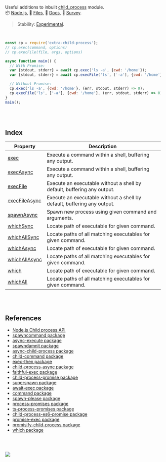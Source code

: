 Useful additions to inbuilt [child_process] module.<br>
📦 [Node.js](https://www.npmjs.com/package/extra-child-process),
📜 [Files](https://unpkg.com/extra-child-process/),
📰 [Docs](https://nodef.github.io/extra-child-process/),
🔎 [Survey](https://gist.github.com/wolfram77/d936da570d7bf73f95d1513d4368573e).

> Stability: [Experimental](https://www.youtube.com/watch?v=L1j93RnIxEo).

<br>

```javascript
const cp = require('extra-child-process');
// cp.exec(command, options)
// cp.execFile(file, args, options)

async function main() {
  // With Promise:
  var {stdout, stderr} = await cp.exec('ls -a', {cwd: '/home'});
  var {stdout, stderr} = await cp.execFile('ls', ['-a'], {cwd: '/home'});

  // Without Promise:
  cp.exec('ls -a', {cwd: '/home'}, (err, stdout, stderr) => 0);
  cp.execFile('ls', ['-a'], {cwd: '/home'}, (err, stdout, stderr) => 0);
}
main();
```

<br>
<br>


## Index

| Property | Description |
|  ----  |  ----  |
| [exec] | Execute a command within a shell, buffering any output. |
| [execAsync] | Execute a command within a shell, buffering any output. |
| [execFile] | Execute an executable without a shell by default, buffering any output. |
| [execFileAsync] | Execute an executable without a shell by default, buffering any output. |
| [spawnAsync] | Spawn new process using given command and arguments. |
| [whichSync] | Locate path of executable for given command. |
| [whichAllSync] | Locate paths of all matching executables for given command. |
| [whichAsync] | Locate path of executable for given command. |
| [whichAllAsync] | Locate paths of all matching executables for given command. |
| [which] | Locate path of executable for given command. |
| [whichAll] | Locate paths of all matching executables for given command. |

<br>
<br>


## References

- [Node.js Child process API](https://nodejs.org/api/child_process.html#child_processexeccommand-options-callback)
- [spawncommand package](https://www.npmjs.com/package/spawncommand)
- [async-execute package](https://www.npmjs.com/package/async-execute)
- [spawndamnit package](https://www.npmjs.com/package/spawndamnit)
- [async-child-process package](https://www.npmjs.com/package/async-child-process)
- [child-command package](https://www.npmjs.com/package/child-command)
- [exec-then package](https://www.npmjs.com/package/exec-then)
- [child-process-async package](https://www.npmjs.com/package/child-process-async)
- [faithful-exec package](https://www.npmjs.com/package/faithful-exec)
- [child-process-promise package](https://www.npmjs.com/package/child-process-promise)
- [superspawn package](https://www.npmjs.com/package/superspawn)
- [await-exec package](https://www.npmjs.com/package/await-exec)
- [command package](https://www.npmjs.com/package/command)
- [spawn-please package](https://www.npmjs.com/package/spawn-please)
- [process-promises package](https://www.npmjs.com/package/process-promises)
- [ts-process-promises package](https://www.npmjs.com/package/ts-process-promises)
- [child-process-es6-promise package](https://www.npmjs.com/package/child-process-es6-promise)
- [promise-exec package](https://www.npmjs.com/package/promise-exec)
- [promisify-child-process package](https://www.npmjs.com/package/promisify-child-process)
- [which package](https://www.npmjs.com/package/which)

<br>
<br>

[![](https://img.youtube.com/vi/QKM1o32Y2ps/maxresdefault.jpg)](https://www.youtube.com/watch?v=QKM1o32Y2ps)

[child_process]: https://nodejs.org/api/child_process.html
[execAsync]: https://nodef.github.io/extra-child-process/modules.html#execAsync
[exec]: https://nodef.github.io/extra-child-process/modules.html#exec
[execFileAsync]: https://nodef.github.io/extra-child-process/modules.html#execFileAsync
[execFile]: https://nodef.github.io/extra-child-process/modules.html#execFile
[spawnAsync]: https://nodef.github.io/extra-child-process/modules.html#spawnAsync
[whichSync]: https://nodef.github.io/extra-child-process/modules.html#whichSync
[whichAllSync]: https://nodef.github.io/extra-child-process/modules.html#whichAllSync
[whichAsync]: https://nodef.github.io/extra-child-process/modules.html#whichAsync
[whichAllAsync]: https://nodef.github.io/extra-child-process/modules.html#whichAllAsync
[which]: https://nodef.github.io/extra-child-process/modules.html#which
[whichAll]: https://nodef.github.io/extra-child-process/modules.html#whichAll
